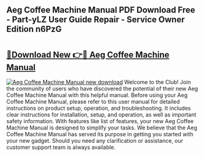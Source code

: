## Aeg Coffee Machine Manual PDF Download Free - Part-yLZ User Guide Repair - Service Owner Edition n6PzG

# <h2><a href="http://cf25941.oget.top/?id=Aeg+Coffee+Machine+Manual">🔗Download New 👉🔴 Aeg Coffee Machine Manual</a></h2>

[![Aeg Coffee Machine Manual new download](https://i.imgur.com/5g1atiW.png)](http://cf25941.oget.top/?id=Aeg+Coffee+Machine+Manual)
Welcome to the Club! Join the community of users who have discovered the potential of their new Aeg Coffee Machine Manual with this helpful manual. Before using your Aeg Coffee Machine Manual, please refer to this user manual for detailed instructions on product setup, operation, and troubleshooting. It includes clear instructions for installation, setup, and operation, as well as important safety information. With features like list of features, your new Aeg Coffee Machine Manual is designed to simplify your tasks. We believe that the Aeg Coffee Machine Manual has served its purpose in getting you started with your new gadget. Should you need any clarification or assistance, our customer support team is always available.
